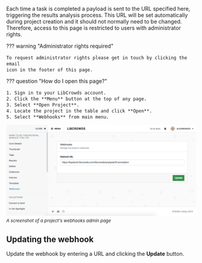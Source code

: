 Each time a task is completed a payload is sent to the URL specified here,
triggering the results analysis process. This URL will be set automatically
during project creation and it should not normally need to be changed.
Therefore, access to this page is restricted to users with administrator
rights.

??? warning "Administrator rights required"

    To request administrator rights please get in touch by clicking the email
    icon in the footer of this page.

??? question "How do I open this page?"

    1. Sign in to your LibCrowds account.
    2. Click the **Menu** button at the top of any page.
    3. Select **Open Project**.
    4. Locate the project in the table and click **Open**.
    5. Select **Webhooks** from main menu.

![A screenshot of a project's webhooks admin page](/assets/img/project/webhooks.png?raw=true)
<br><small>*A screenshot of a project's webhooks admin page*</small>

## Updating the webhook

Update the webhook by entering a URL and clicking the **Update** button.

